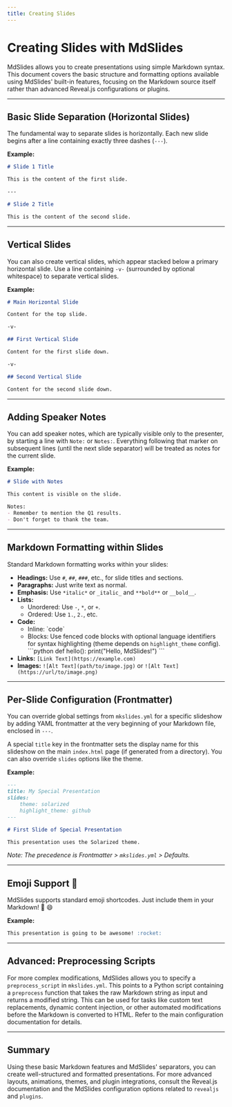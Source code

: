 ```yaml
---
title: Creating Slides
---
```


# Creating Slides with MdSlides

MdSlides allows you to create presentations using simple Markdown syntax. This document covers the basic structure and formatting options available using MdSlides' built-in features, focusing on the Markdown source itself rather than advanced Reveal.js configurations or plugins.

---

## Basic Slide Separation (Horizontal Slides)

The fundamental way to separate slides is horizontally. Each new slide begins after a line containing exactly three dashes (`---`).

**Example:**

```markdown
# Slide 1 Title

This is the content of the first slide.

---

# Slide 2 Title

This is the content of the second slide.
```

---

## Vertical Slides

You can also create vertical slides, which appear stacked below a primary horizontal slide. Use a line containing `-v-` (surrounded by optional whitespace) to separate vertical slides.

**Example:**

```markdown
# Main Horizontal Slide

Content for the top slide.

-v-

## First Vertical Slide

Content for the first slide down.

-v-

## Second Vertical Slide

Content for the second slide down.
```

---

## Adding Speaker Notes

You can add speaker notes, which are typically visible only to the presenter, by starting a line with `Note:` or `Notes:`. Everything following that marker on subsequent lines (until the next slide separator) will be treated as notes for the current slide.

**Example:**

```markdown
# Slide with Notes

This content is visible on the slide.

Notes:
- Remember to mention the Q1 results.
- Don't forget to thank the team.
```

---

## Markdown Formatting within Slides

Standard Markdown formatting works within your slides:

*   **Headings:** Use `#`, `##`, `###`, etc., for slide titles and sections.
*   **Paragraphs:** Just write text as normal.
*   **Emphasis:** Use `*italic*` or `_italic_` and `**bold**` or `__bold__`.
*   **Lists:**
    *   Unordered: Use `-`, `*`, or `+`.
    *   Ordered: Use `1.`, `2.`, etc.
*   **Code:**
    *   Inline: \`code\`
    *   Blocks: Use fenced code blocks with optional language identifiers for syntax highlighting (theme depends on `highlight_theme` config).
        \`\`\`python
        def hello():
            print("Hello, MdSlides!")
        \`\`\`
*   **Links:** `[Link Text](https://example.com)`
*   **Images:** `![Alt Text](path/to/image.jpg)` or `![Alt Text](https://url/to/image.png)`

---

## Per-Slide Configuration (Frontmatter)

You can override global settings from `mkslides.yml` for a specific slideshow by adding YAML frontmatter at the very beginning of your Markdown file, enclosed in `---`.

A special `title` key in the frontmatter sets the display name for this slideshow on the main `index.html` page (if generated from a directory). You can also override `slides` options like the theme.

**Example:**

```markdown
---
title: My Special Presentation
slides:
    theme: solarized
    highlight_theme: github
---

# First Slide of Special Presentation

This presentation uses the Solarized theme.
```

*Note: The precedence is Frontmatter > `mkslides.yml` > Defaults.*

---

## Emoji Support :rocket:

MdSlides supports standard emoji shortcodes. Just include them in your Markdown! :tada: :smile:

**Example:**

```markdown
This presentation is going to be awesome! :rocket:
```

---

## Advanced: Preprocessing Scripts

For more complex modifications, MdSlides allows you to specify a `preprocess_script` in `mkslides.yml`. This points to a Python script containing a `preprocess` function that takes the raw Markdown string as input and returns a modified string. This can be used for tasks like custom text replacements, dynamic content injection, or other automated modifications before the Markdown is converted to HTML. Refer to the main configuration documentation for details.

---

## Summary

Using these basic Markdown features and MdSlides' separators, you can create well-structured and formatted presentations. For more advanced layouts, animations, themes, and plugin integrations, consult the Reveal.js documentation and the MdSlides configuration options related to `revealjs` and `plugins`.
